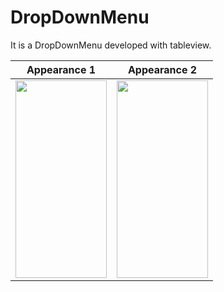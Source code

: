 # DropDownMenu

It is a DropDownMenu developed with tableview.



|         Appearance 1            |   Appearance 2      |
|:-------------------------:|:-------------------------:|
|<img src="https://user-images.githubusercontent.com/15719990/201545719-2ba931eb-5909-4ad8-9898-b65d743c2aea.png" width="146" height="316">|<img src="https://user-images.githubusercontent.com/15719990/201942709-f64a20ed-14b8-4352-8992-1e4cf8330012.png" width="146" height="316">
